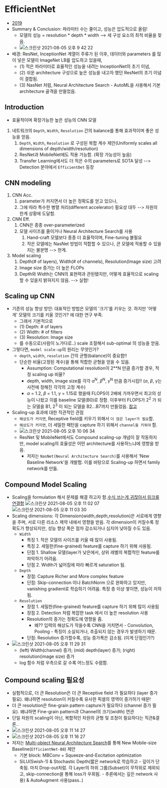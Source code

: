 # EfficientNet
- [2019](https://arxiv.org/pdf/1905.11946.pdf)
- Summary & Conclusion: 파라미터 수는 줄이고, 성능은 압도적으로 올림!
  - 모델의 성능 = resolution * depth * width --> 세 구성 요소의 최적 비율을 찾음.
  - ![스크린샷 2021-08-05 오후 9 42 22](https://user-images.githubusercontent.com/58493928/128457098-30f644a7-ea8f-45a1-aa7a-d47416a2b64b.png)
- 배경: ResNet, InceptionNet 계열이 주류가 된 이후, 데이터와 parameters 를 많이 넣은 모델이 ImageNet LB를 압도하고 있을때, 
  - (1) 적은 파라미터로 효율적인 성능을 내려는 InceptionNet의 초기 이념, 
  - (2) 쉬운 architecture 구성으로 높은 성능을 내고자 했던 ResNet의 초기 이념이 결합됨. 
  - (3) NasNet 처럼, Neural Architecture Search - AutoML을 사용해서 기본 architecture 골격을 만들었음. 

## Introduction
- 효율적이며 확장가능한 높은 성능의 CNN 모델
1. 네트워크의 `Depth`, `Width`, `Resolution` 간의 balance를 통해 효과적이며 좋은 성능을 얻음.
   1. `Depth`, `Width`, `Resolution` 로 구성된 복합 계수 제안(Uniformly scales all dimensions of depth/width/resolution)
   2. ResNet과 MobileNet에도 적용 가능함. (확장 가능성이 높음)
   3. Transfer Learning에서도 더 적은 수의 parameters로 SOTA 달성 --> Detection 분야에서 `EfficientDet` 등장

## CNN modeling
1. CNN Acc.
   1. parameter가 커지면서 더 높은 정확도를 얻고 있으나, 
   2. 그에 따라 특수한 병렬 처리(different accelerator) 필요성 대두 --> 자원의 한계 상황에 도달함.
2. CNN Eff.
   1. CNN은 종종 over-parameterized 
   2. 모델 사이즈를 줄이거나 Neural Architecture Search를 사용
      1. Hand-craft 모델보다 종종 더 효율적이며, Fine-tuning 불필요
      2. 작은 모델에는 NasNet 방법이 적합할 수 있으나, 큰 모델에 적용할 수 있을지는 불분명 --> 한계.
3. Model scaling
   1. Depth(# of layers), Width(# of channels), Resolution(Image size) 고려
   2. Image size 증가는 더 높은 FLOPs
   3. Depth와 Width는 CNN의 표현력과 관된됐지만, 어떻게 효율적으로 scaling 할 수 있을지 밝혀지지 않음. --> 실험!

## Scaling up CNN
- 기존의 성능 향상 방안: 대표적인 방법은 모델의 '크기'를 키우는 것. 하지만 '어떻게' 모델의 크기를 키울 것인가? 에 대한 연구 부족.
  - 그래서 기본적으로
  - (1) Depth: # of layers
  - (2) Width: # of filters
  - (3) Resolution: Image size
  - 를 수동으로(사람이 노가다로..) scale 조절해서 sub-optimal 의 성능을 얻음.
- 그렇다면, `model scale-up`의 원리는 무엇인가?
  - `depth`, `width`, `resolution` 간의 균형(balance)이 중요함!!
  - 단순한 비율(고정된 계수)을 통해 적합한 균형을 얻을 수 있음.
    - Assumption: Computational resolution이 2**N 만큼 증가할 경우, 적정 scaling up 비율?
    - depth, width, image size를 각각 $\alpha$<sup>N</sup>, $\beta$<sup>N</sup>, $\gamma$<sup>N</sup> 만큼 증가시킴!! ($\alpha$, $\beta$, $\gamma$는 사전에 정해진 각각의 고정 계수)
    - $\alpha$ = 1.2, $\beta$ = 1.1, $\gamma$ = 1.15로 했을때 FLOPS이 2배에 가까우면서 최고의 성능이 나왔고 이를 baseline 모델(B0)로 정함. 이후부터 FLOPS가 2<sup>2</sup> 가 되는 모델을 B1, 2<sup>3</sup> 이 되는 모델을 B2...B7까지 만들었음. [참고](https://tw0226.tistory.com/29)
- Scaling-up 효과에 대한 직관적인 관점
  - `해상도가 커지면`, Receptive field를 키우기 위해서 `더 많은 layer가 필요`함.
  - `해상도가 커지면`, 더 세밀한 패턴을 capture 하기 위해서 `channel을 키워야` 함.
  - ![스크린샷 2021-08-05 오후 10 06 34](https://user-images.githubusercontent.com/58493928/128458788-fa098072-7851-409d-b6b1-ba98aa4b638d.png)
  - ResNet 및 MobileNet에서도 Compound scaling-up 개념이 잘 작동하지만, model scaling의 효율성은 어떤 architecture를 사용하느냐에 영향을 받음.
    - 저자는 `NasNet(Neural Architecture Search)`를 사용해서 'New Baseline Network'을 개발함. 이를 바탕으로 Scaling-up 하면서 family network를 만듦.

## Compound Model Scaling
- Scaling을 formulation 해서 문제를 해결 하고자 함.[수식 쓰는게 귀찮아서 링크를 연결함](https://kmhana.tistory.com/26)
![스크린샷 2021-08-05 오후 11 02 07](https://user-images.githubusercontent.com/58493928/128463621-49a9164f-75d0-468b-82fa-d2dc654bd3a1.png)
![스크린샷 2021-08-05 오후 11 03 30](https://user-images.githubusercontent.com/58493928/128463704-ef775070-84c0-4f6e-937f-474c200e72c6.png)
- Scaling dimensions: 각 Dimension(width,depth,resolution)은 서로에게 영향을 주며, 서로 다른 리소스 제약 내에서 영향을 받음. 각 dimension이 커질수록 정확도가 향상되지만, 성능 향상 폭은 점차 감소되거나 심지어 낮아질 수도 있음.
  - `Width`
    * 특징 1. 작은 모델의 사이즈를 키울 때 많이 사용됨.
    * 특징 2. 세밀한(fine-grained) feature를 capture 하기 위해 사용됨.
    * 단점 1. Shallow 모델(layer가 낮은에서, 상위 레벨의 복합적인 feature를 파악하기 어려움.
    * 단점 2. Width가 넓어짐에 따라 빠르게 saturation 됨.
  - `Depth`
    * 장점: Capture Richer and More complex feature
    * 단점: Skip-connection 이나 BatchNorm 으로 완화하고 있지만, vanishing gradient로 학습하기 어려움. 특정 층 이상 쌓이면, 성능이 저하됨.
  - `Resolution`
    * 장점 1. 세밀한(fine-grained) feature를 capture 하기 위해 많이 사용됨
    * 장점 2. Detection 처럼 복잡한 task 에서 더 높은 resolution 사용
    * Resolution의 증가는 정확도에 영향을 줌.
      * 왜?? 입력의 해상도가 작을수록 CNN을 거치면서 - Convolution, Pooling - 특징이 소실되거나, 추출되지 않는 경우가 발생하기 때문.
    * 단점: Resolution 증가할수록, 성능 증가폭은 감소됨. (이게 단점인가?)
 - ![스크린샷 2021-08-05 오후 11 29 31](https://user-images.githubusercontent.com/58493928/128466258-949a349e-f910-41a8-be04-2d443da4bd54.png)
   - (left) Width(channel) 증가; (mid) depth(layer) 증가; (right) resolution(image size) 증가
   - log 함수 처럼 우측으로 갈 수록 어느정도 수렴함.
## Compound scaling 필요성
- 실험적으로, 더 큰 Resolution은 더 큰 Receptive field 가 필요하다 (layer 증가 필요). 왜냐하면 resolution이 커질수록 유사한 픽셀의 영역이 증가하기 때문!
- 더 큰 resolution은 fine-grain pattern capture가 필요하다 (channel 증가 필요). 왜냐하면 Fine-grain pattern과 Channel의 크기(width) 연관
- 단일 차원의 scaling이 아닌, 복합적인 차원의 균형 및 조정이 필요하다는 직관&결론..
- ![스크린샷 2021-08-05 오후 11 14 27](https://user-images.githubusercontent.com/58493928/128464772-dd4ce1c9-eba4-4300-baf1-6fb2e5d6c871.png)
- ![스크린샷 2021-08-05 오후 11 16 27](https://user-images.githubusercontent.com/58493928/128464975-077e9492-27ed-43b5-b887-f07311a16458.png)
- 저자는 [Multi-object Neural Architecture Search](https://kmhana.tistory.com/26)를 통해 New Mobile-size Baseline(`EfficientNet-B0`) 제안
  - 기본 block: MBConv + Squeeze-and-Excitation optimization
  -  SiLU(Swish-1) & Stochastic Depth(짧은 network로 학습하고 - 깊이가 단축됨. 마치 Drop-out처럼. 각 Layer의 하위 그룹(Subset)이 무작위로 제외되고, skip-connection을 통해 loss가 우회됨. - 추론에서는 깊은 network 사용) & AutoAugment 사용(pass..)
